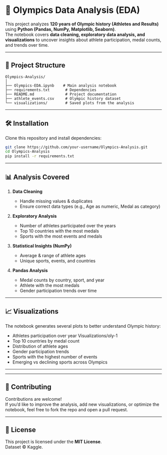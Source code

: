 # 🏅 Olympics Data Analysis (EDA)

This project analyzes **120 years of Olympic history (Athletes and Results)** using **Python (Pandas, NumPy, Matplotlib, Seaborn)**.  
The notebook covers **data cleaning, exploratory data analysis, and visualizations** to uncover insights about athlete participation, medal counts, and trends over time.

---

## 📂 Project Structure

```
Olympics-Analysis/
│
├── Olympics-EDA.ipynb    # Main analysis notebook
├── requirements.txt       # Dependencies
├── README.md              # Project documentation
├── athlete_events.csv     # Olympic history dataset 
└── visualizations/        # Saved plots from the analysis
```


---

## 🛠️ Installation

Clone this repository and install dependencies:

```bash
git clone https://github.com/your-username/Olympics-Analysis.git
cd Olympics-Analysis
pip install -r requirements.txt
```

---

## 📊 Analysis Covered

1. **Data Cleaning**
   - Handle missing values & duplicates  
   - Ensure correct data types (e.g., Age as numeric, Medal as category)

2. **Exploratory Analysis**
   - Number of athletes participated over the years  
   - Top 10 countries with the most medals  
   - Sports with the most events and medals  

3. **Statistical Insights (NumPy)**
   - Average & range of athlete ages  
   - Unique sports, events, and countries  

4. **Pandas Analysis**
   - Medal counts by country, sport, and year  
   - Athlete with the most medals  
   - Gender participation trends over time  

---

## 📈 Visualizations

The notebook generates several plots to better understand Olympic history:

- Athletes participation over year
  Visualizations/oly-1 
- Top 10 countries by medal count  
- Distribution of athlete ages  
- Gender participation trends  
- Sports with the highest number of events  
- Emerging vs declining sports across Olympics  


---


---

## 🤝 Contributing

Contributions are welcome!  
If you’d like to improve the analysis, add new visualizations, or optimize the notebook, feel free to fork the repo and open a pull request.

---

## 📜 License

This project is licensed under the **MIT License**.  
Dataset © Kaggle.
